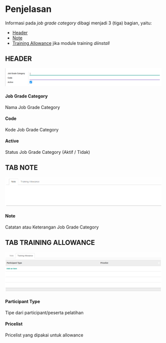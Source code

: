 # Penjelasan

Informasi pada *job grade category* dibagi menjadi 3 (tiga) bagian, yaitu:

* [Header](#bagian-header)
* [Note](#tab-note)
* [Training Allowance](#tab-allowance) jika module training *diinstall*

## <a name="bagian-header">HEADER</a>

![](../../img/job-grade-category/penjelasan-header.png)

#### <a name="field-job-grade-category">Job Grade Category</a>

Nama Job Grade Category

#### <a name="field-code">Code</a>

Kode Job Grade Category

#### <a name="field-active">Active</a>

Status Job Grade Category (Aktif / Tidak)

## <a name="tab-note">TAB NOTE</a>

![](../../img/job-grade-category/penjelasan-tabnote.png)
#### <a name="field-note">Note</a>

Catatan atau Keterangan Job Grade Category

## <a name="tab-allowance">TAB TRAINING ALLOWANCE</a> 

![](../../img/job-grade-category/penjelasan-tabtrainingallowance.png)
#### <a name="field-participant-type">Participant Type</a>

Tipe dari participant/peserta pelatihan

#### <a name="field-pricelist">Pricelist</a>

Pricelist yang dipakai untuk allowance
